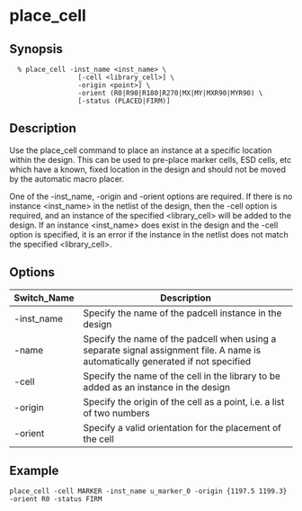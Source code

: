 # place_cell
## Synopsis
```
  % place_cell -inst_name <inst_name> \
                 [-cell <library_cell>] \
                 -origin <point>] \
                 -orient (R0|R90|R180|R270|MX|MY|MXR90|MYR90) \
                 [-status (PLACED|FIRM)]
```
## Description
Use the place_cell command to place an instance at a specific location within the design. This can be used to pre-place marker cells, ESD cells, etc which have a known, fixed location in the design and should not be moved by the automatic macro placer.

One of the -inst_name, -origin and -orient options are required. If there is no instance <inst_name> in the netlist of the design, then the -cell option is required, and an instance of the specified <library_cell> will be added to the design. If an instance <inst_name> does exist in the design and the -cell option is specified, it is an error if the instance in the netlist does not match the specified <library_cell>.

## Options


| Switch_Name | Description |
| ------ | ----------- |
| -inst_name | Specify the name of the padcell instance in the design |
| -name  | Specify the name of the padcell when using a separate signal assignment file. A name is automatically generated if not specified |
| -cell  | Specify the name of the cell in the library to be added as an instance in the design |
| -origin | Specify the origin of the cell as a point, i.e. a list of two numbers |
| -orient | Specify a valid orientation for the placement of the cell |

## Example
```
place_cell -cell MARKER -inst_name u_marker_0 -origin {1197.5 1199.3} -orient R0 -status FIRM
```
